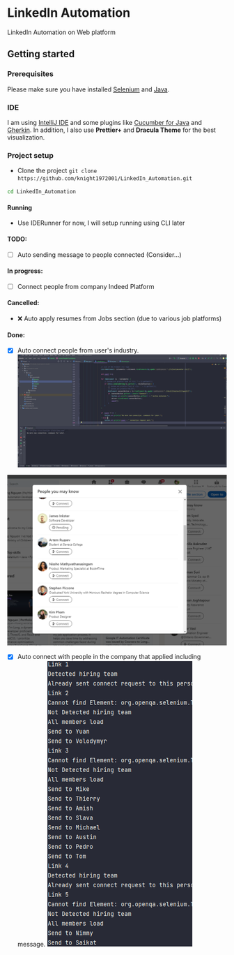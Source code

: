 # LinkedIn Automation
LinkedIn Automation on Web platform

## Getting started
### Prerequisites
Please make sure you have installed [Selenium](https://www.selenium.dev/) and [Java](https://www.oracle.com/ca-en/java/technologies/javase/jdk11-archive-downloads.html).

### IDE
I am using [IntelliJ IDE](https://www.jetbrains.com/idea/download/) and some plugins like [Cucumber for Java](https://plugins.jetbrains.com/plugin/7212-cucumber-for-java) and [Gherkin](https://plugins.jetbrains.com/plugin/9164-gherkin). In addition, I also use **Prettier+** and **Dracula Theme** for the best visualization.

### Project setup
- Clone the project `git clone https://github.com/knight1972001/LinkedIn_Automation.git`
```bash
cd LinkedIn_Automation
```

#### Running
- Use IDERunner for now, I will setup running using CLI later 

#### TODO:

- [ ] Auto sending message to people connected (Consider...)

#### In progress:
- [ ] Connect people from company Indeed Platform

#### Cancelled:
- ❌ Auto apply resumes from Jobs section (due to various job platforms)

#### Done:
- [x] Auto connect people from user's industry.
![no-more-new-connection.png](diary-pic%2Fno-more-new-connection.png)

![no-more-new-connection-2.png](diary-pic%2Fno-more-new-connection-2.png)

- [x] Auto connect with people in the company that applied including message.
![sent-connection.png](diary-pic%2Fsent-connection.png)